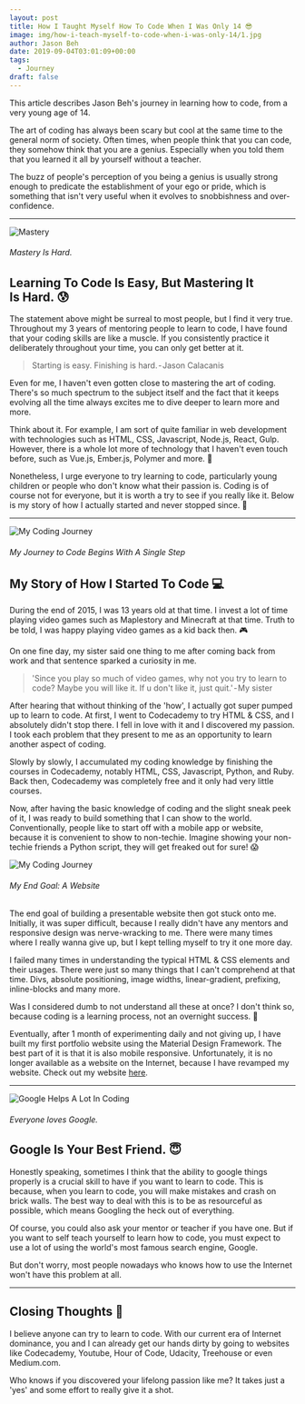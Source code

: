 ```yaml
---
layout: post
title: How I Taught Myself How To Code When I Was Only 14 😎
image: img/how-i-teach-myself-to-code-when-i-was-only-14/1.jpg
author: Jason Beh
date: 2019-09-04T03:01:09+00:00
tags:
  - Journey
draft: false
---
```


This article describes Jason Beh's journey in learning how to code, from a very young age of 14.

The art of coding has always been scary but cool at the same time to the general norm of society. Often times, when people think that you can code, they somehow think that you are a genius. Especially when you told them that you learned it all by yourself without a teacher.

The buzz of people's perception of you being a genius is usually strong enough to predicate the establishment of your ego or pride, which is something that isn't very useful when it evolves to snobbishness and over-confidence.

---

![Mastery](img/how-i-taught-myself-to-code-when-i-was-only-14/2.jpg)

###### Mastery Is Hard.

## Learning To Code Is Easy, But Mastering It Is Hard. 😰

The statement above might be surreal to most people, but I find it very true. Throughout my 3 years of mentoring people to learn to code, I have found that your coding skills are like a muscle. If you consistently practice it deliberately throughout your time, you can only get better at it.

> Starting is easy. Finishing is hard. - Jason Calacanis

Even for me, I haven't even gotten close to mastering the art of coding. There's so much spectrum to the subject itself and the fact that it keeps evolving all the time always excites me to dive deeper to learn more and more.

Think about it. For example, I am sort of quite familiar in web development with technologies such as HTML, CSS, Javascript, Node.js, React, Gulp. However, there is a whole lot more of technology that I haven't even touch before, such as Vue.js, Ember.js, Polymer and more. 🤩

Nonetheless, I urge everyone to try learning to code, particularly young children or people who don't know what their passion is. Coding is of course not for everyone, but it is worth a try to see if you really like it. Below is my story of how I actually started and never stopped since. 🚀

---

![My Coding Journey](img/how-i-taught-myself-to-code-when-i-was-only-14/3.jpg)

###### My Journey to Code Begins With A Single Step

## My Story of How I Started To Code 💻

During the end of 2015, I was 13 years old at that time. I invest a lot of time playing video games such as Maplestory and Minecraft at that time. Truth to be told, I was happy playing video games as a kid back then. 🎮

On one fine day, my sister said one thing to me after coming back from work and that sentence sparked a curiosity in me.

> 'Since you play so much of video games, why not you try to learn to code? Maybe you will like it. If u don't like it, just quit.' - My sister

After hearing that without thinking of the 'how', I actually got super pumped up to learn to code. At first, I went to Codecademy to try HTML & CSS, and I absolutely didn't stop there. I fell in love with it and I discovered my passion. I took each problem that they present to me as an opportunity to learn another aspect of coding.

Slowly by slowly, I accumulated my coding knowledge by finishing the courses in Codecademy, notably HTML, CSS, Javascript, Python, and Ruby. Back then, Codecademy was completely free and it only had very little courses.

Now, after having the basic knowledge of coding and the slight sneak peek of it, I was ready to build something that I can show to the world. Conventionally, people like to start off with a mobile app or website, because it is convenient to show to non-techie. Imagine showing your non-techie friends a Python script, they will get freaked out for sure! 😱

![My Coding Journey](img/how-i-taught-myself-to-code-when-i-was-only-14/4.jpg)

###### My End Goal: A Website

The end goal of building a presentable website then got stuck onto me. Initially, it was super difficult, because I really didn't have any mentors and responsive design was nerve-wracking to me. There were many times where I really wanna give up, but I kept telling myself to try it one more day.

I failed many times in understanding the typical HTML & CSS elements and their usages. There were just so many things that I can't comprehend at that time. Divs, absolute positioning, image widths, linear-gradient, prefixing, inline-blocks and many more.

Was I considered dumb to not understand all these at once? I don't think so, because coding is a learning process, not an overnight success. 🚩

Eventually, after 1 month of experimenting daily and not giving up, I have built my first portfolio website using the Material Design Framework. The best part of it is that it is also mobile responsive. Unfortunately, it is no longer available as a website on the Internet, because I have revamped my website. Check out my website [here](https://www.jasonbeh.com).

---

![Google Helps A Lot In Coding ](img/how-i-taught-myself-to-code-when-i-was-only-14/5.jpg)

###### Everyone loves Google.

## Google Is Your Best Friend. 😇

Honestly speaking, sometimes I think that the ability to google things properly is a crucial skill to have if you want to learn to code. This is because, when you learn to code, you will make mistakes and crash on brick walls. The best way to deal with this is to be as resourceful as possible, which means Googling the heck out of everything.

Of course, you could also ask your mentor or teacher if you have one. But if you want to self teach yourself to learn how to code, you must expect to use a lot of using the world's most famous search engine, Google.

But don't worry, most people nowadays who knows how to use the Internet won't have this problem at all.

---

## Closing Thoughts 🤔

I believe anyone can try to learn to code. With our current era of Internet dominance, you and I can already get our hands dirty by going to websites like Codecademy, Youtube, Hour of Code, Udacity, Treehouse or even Medium.com.

Who knows if you discovered your lifelong passion like me? It takes just a 'yes' and some effort to really give it a shot.
